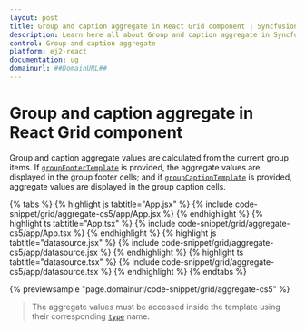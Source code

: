 ```yaml
---
layout: post
title: Group and caption aggregate in React Grid component | Syncfusion
description: Learn here all about Group and caption aggregate in Syncfusion React Grid component of Syncfusion Essential JS 2 and more.
control: Group and caption aggregate 
platform: ej2-react
documentation: ug
domainurl: ##DomainURL##
---
```


# Group and caption aggregate in React Grid component

Group and caption aggregate values are calculated from the current group items. If [`groupFooterTemplate`](https://ej2.syncfusion.com/angular/documentation/api/grid/aggregateColumn/#groupfootertemplate) is provided, the aggregate values are displayed in the group footer cells; and if [`groupCaptionTemplate`](https://ej2.syncfusion.com/angular/documentation/api/grid/aggregateColumn/#groupcaptiontemplate) is provided, aggregate values are displayed in the group caption cells.

{% tabs %}
{% highlight js tabtitle="App.jsx" %}
{% include code-snippet/grid/aggregate-cs5/app/App.jsx %}
{% endhighlight %}
{% highlight ts tabtitle="App.tsx" %}
{% include code-snippet/grid/aggregate-cs5/app/App.tsx %}
{% endhighlight %}
{% highlight js tabtitle="datasource.jsx" %}
{% include code-snippet/grid/aggregate-cs5/app/datasource.jsx %}
{% endhighlight %}
{% highlight ts tabtitle="datasource.tsx" %}
{% include code-snippet/grid/aggregate-cs5/app/datasource.tsx %}
{% endhighlight %}
{% endtabs %}

 {% previewsample "page.domainurl/code-snippet/grid/aggregate-cs5" %}

> The aggregate values must be accessed inside the template using their corresponding [`type`](https://ej2.syncfusion.com/angular/documentation/api/grid/aggregateColumn/#type)
name.